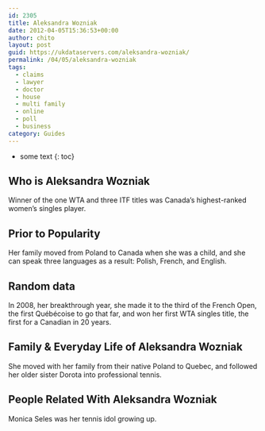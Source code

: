 ```yaml
---
id: 2305
title: Aleksandra Wozniak
date: 2012-04-05T15:36:53+00:00
author: chito
layout: post
guid: https://ukdataservers.com/aleksandra-wozniak/
permalink: /04/05/aleksandra-wozniak
tags:
  - claims
  - lawyer
  - doctor
  - house
  - multi family
  - online
  - poll
  - business
category: Guides
---
```


* some text
{: toc}


## Who is  Aleksandra Wozniak
                  
                  
                  
Winner of the one WTA and three ITF titles was Canada&#8217;s highest-ranked women&#8217;s singles player.
                  
                
                
                
## Prior to Popularity 
                  
                  
                  
Her family moved from Poland to Canada when she was a child, and she can speak three languages as a result: Polish, French, and English.
                  
                
                
                
## Random data 
                  
                  
                  
In 2008, her breakthrough year, she made it to the third of the French Open, the first Québécoise to go that far, and won her first WTA singles title, the first for a Canadian in 20 years.
                  
                
                
                
## Family & Everyday Life of Aleksandra Wozniak
                  
                  
                  
She moved with her family from their native Poland to Quebec, and followed her older sister Dorota into professional tennis.
                  
                
                
                
## People Related With  Aleksandra Wozniak
                  
                  
                  
Monica Seles was her tennis idol growing up.
                  
                
              
            
          
          
          
    
    
  
